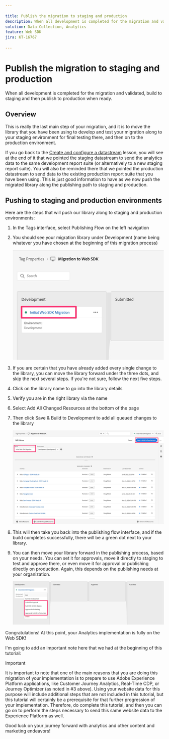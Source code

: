 ```yaml
---

title: Publish the migration to staging and production
description: When all development is completed for the migration and validated, build to staging and then publish to production when ready.
solution: Data Collection, Analytics
feature: Web SDK
jira: KT-16767

---
```


# Publish the migration to staging and production

When all development is completed for the migration and validated, build to staging and then publish to production when ready.

## Overview

This is really the last main step of your migration, and it is to move the library that you have been using to develop and test your migration along to your staging environment for final testing there, and then on to the production environment.

If you go back to the [Create and configure a datastream](03-create-and-configure-the-analytics-datastream.md) lesson, you will see at the end of it that we pointed the staging datastream to send the analytics data to the same development report suite (or alternatively to a new staging report suite). You will also be reminded there that we pointed the production datastream to send data to the existing production report suite that you have been using.
This is just good information to have as we now push the migrated library along the publishing path to staging and production.

## Pushing to staging and production environments

Here are the steps that will push our library along to staging and production environments:

1. In the Tags interface, select Publishing Flow on the left navigation
1. You should see your migration library under Development (name being whatever you have chosen at the beginning of this migration process)

    ![Migration library in Dev](assets/migration-lib-in-dev.jpg)

1. If you are certain that you have already added every single change to the library, you can move the library forward under the three dots, and skip the next several steps. If you're not sure, follow the next five steps.
1. Click on the library name to go into the library details
1. Verify you are in the right library via the name
1. Select Add All Changed Resources at the bottom of the page
1. Then click Save & Build to Development to add all queued changes to the library

    ![Add all changed resources](assets/add-all-changed-resources.jpg)

1. This will then take you back into the publishing flow interface, and if the build completes successfully, there will be a green dot next to your library.
1. You can then move your library forward in the publishing process, based on your needs. You can set it for approvals, move it directly to staging to test and approve there, or even move it for approval or publishing directly on production. Again, this depends on the publishing needs at your organization.

    ![Publishing process](assets/publishing-process.jpg)

Congratulations! At this point, your Analytics implementation is fully on the Web SDK!

I'm going to add an important note here that we had at the beginning of this tutorial:

>[!IMPORTANT]
>
>It is important to note that one of the main reasons that you are doing this migration of your implementation is to prepare to use Adobe Experience Platform applications, like Customer Journey Analytics, Real-Time CDP, or Journey Optimizer (as noted in #3 above). Using your website data for this purpose will include additional steps that are not included in this tutorial, but this tutorial will certainly be a prerequisite for that further progression of your implementation. Therefore, do complete this tutorial, and then you can go on to perform the steps necessary to send this same website data to the Experience Platform as well.

Good luck on your journey forward with analytics and other content and marketing endeavors!
